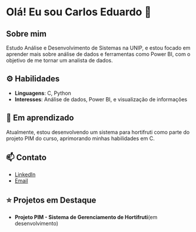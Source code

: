 # Olá! Eu sou **Carlos Eduardo** 👋

## Sobre mim
Estudo Análise e Desenvolvimento de Sistemas na UNIP, e estou focado em aprender mais sobre análise de dados e ferramentas como Power BI, com o objetivo de me tornar um analista de dados.

## ⚙️ Habilidades
- **Linguagens**: C, Python
- **Interesses**: Análise de dados, Power BI, e visualização de informações

## 🌱 Em aprendizado
Atualmente, estou desenvolvendo um sistema para hortifruti como parte do projeto PIM do curso, aprimorando minhas habilidades em C.

## 📫 Contato
- [LinkedIn](www.linkedin.com/in/carlos-eduardo-4a593323a)
- [Email](mailto:carlos.eduardo.dev1@gmail.com)

## ⭐ Projetos em Destaque
- **Projeto PIM - Sistema de Gerenciamento de Hortifruti**(em desenvolvimento)



